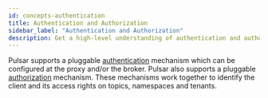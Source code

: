 ```yaml
---
id: concepts-authentication
title: Authentication and Authorization
sidebar_label: "Authentication and Authorization"
description: Get a high-level understanding of authentication and authorization in Pulsar.
---
```


Pulsar supports a pluggable [authentication](security-overview.md) mechanism which can be configured at the proxy and/or the broker. Pulsar also supports a pluggable [authorization](security-authorization.md) mechanism. These mechanisms work together to identify the client and its access rights on topics, namespaces and tenants.


